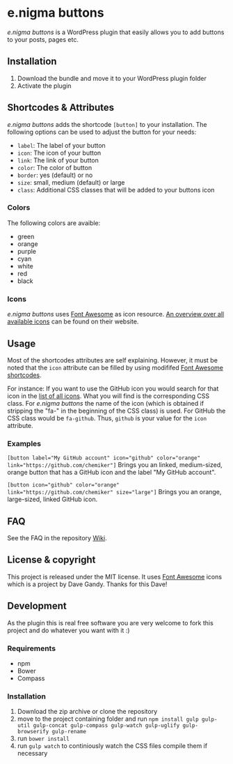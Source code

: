 # e.nigma buttons

*e.nigma buttons* is a WordPress plugin that easily allows you to add buttons to your posts, pages etc.

## Installation

1. Download the bundle and move it to your WordPress plugin folder
2. Activate the plugin

## Shortcodes & Attributes
*e.nigma buttons* adds the shortcode `[button]` to your installation. The following options can be used to adjust the button for your needs:

* `label`: The label of your button
* `icon`: The icon of your button
* `link`: The link of your button
* `color`: The color of button
* `border`: yes (default) or no
* `size`: small, medium (default) or large
* `class`: Additional CSS classes that will be added to your buttons icon

### Colors
The following colors are avaible:
* green
* orange
* purple
* cyan
* white
* red
* black

### Icons
*e.nigma buttons* uses [Font Awesome](http://fontawesome.io/) as icon resource. [An overview over all available icons](http://fontawesome.io/icons/) can be found on their website.

## Usage
Most of the shortcodes attributes are self explaining. However, it must be noted that the `icon` attribute can be filled by using modififed [Font Awesome shortcodes](http://fontawesome.io/icons/).

For instance: If you want to use the GitHub icon you would search for that icon in the [list of all icons](http://fontawesome.io/icons/). What you will find is the corresponding CSS class. For *e.nigma buttons* the name of the icon (which is obtained if stripping the "fa-" in the beginning of the CSS class) is used. For GitHub the CSS class would be `fa-github`. Thus, `github` is your value for the `icon` attribute.

### Examples
`[button label="My GitHub account" icon="github" color="orange" link="https://github.com/chemiker"]`
Brings you an linked, medium-sized, orange button that has a GitHub icon and the label "My GitHub account".

`[button icon="github" color="orange" link="https://github.com/chemiker" size="large"]`
Brings you an orange, large-sized, linked GitHub icon.

## FAQ

See the FAQ in the repository [Wiki](https://github.com/chemiker/enigma-buttons/wiki).

## License & copyright
This project is released under the MIT license. It uses [Font Awesome](http://fontawesome.io) icons which is a project by Dave Gandy. Thanks for this Dave!

## Development
As the plugin this is real free software you are very welcome to fork this project and do whatever you want with it :)

### Requirements
* npm
* Bower
* Compass

### Installation
1. Download the zip archive or clone the repository
2. move to the project containing folder and run `npm install gulp gulp-util gulp-concat gulp-compass gulp-watch gulp-uglify gulp-browserify gulp-rename`
3. run `bower install`
4. run `gulp watch` to continiously watch the CSS files compile them if necessary
